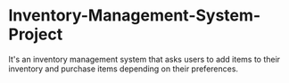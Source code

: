 # Inventory-Management-System-Project
It's an inventory management system that asks users to add items to their inventory and purchase items depending on their preferences.
